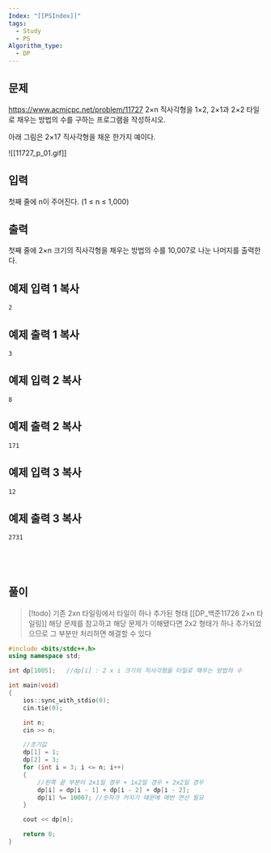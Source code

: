 ```yaml
---
Index: "[[PSIndex]]"
tags:
  - Study
  - PS
Algorithm_type:
  - DP
---
```


## 문제
https://www.acmicpc.net/problem/11727
2×n 직사각형을 1×2, 2×1과 2×2 타일로 채우는 방법의 수를 구하는 프로그램을 작성하시오.

아래 그림은 2×17 직사각형을 채운 한가지 예이다.

![[11727_p_01.gif]]

## 입력

첫째 줄에 n이 주어진다. (1 ≤ n ≤ 1,000)

## 출력

첫째 줄에 2×n 크기의 직사각형을 채우는 방법의 수를 10,007로 나눈 나머지를 출력한다.

## 예제 입력 1 복사

```
2
```
## 예제 출력 1 복사

```
3
```

## 예제 입력 2 복사

```
8
```

## 예제 출력 2 복사

```
171
```

## 예제 입력 3 복사

```
12
```

## 예제 출력 3 복사

```
2731
```
   
---
## 풀이
> [!todo] 기존 2xn 타일링에서 타일이 하나 추가된 형태
> [[DP_백준11726 2×n 타일링]] 해당 문제를 참고하고 해당 문제가 이해됐다면
> 2x2 형태가 하나 추가되었으므로 그 부분만 처리하면 해결할 수 있다
```cpp
#include <bits/stdc++.h>
using namespace std;

int dp[1005];   //dp[i] : 2 x i 크기의 직사각형을 타일로 채우는 방법의 수

int main(void) 
{
    ios::sync_with_stdio(0);
    cin.tie(0);

    int n;
    cin >> n;

    //초기값
    dp[1] = 1;
    dp[2] = 3;
    for (int i = 3; i <= n; i++)
    {
        //왼쪽 끝 부분이 2x1일 경우 + 1x2일 경우 + 2x2일 경우
        dp[i] = dp[i - 1] + dp[i - 2] + dp[i - 2];
        dp[i] %= 10007; //숫자가 커지기 때문에 매번 연산 필요
    }

    cout << dp[n];

    return 0;
}
```